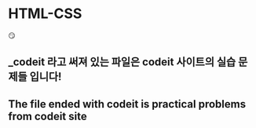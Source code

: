 # HTML-CSS

:smirk: 
## _codeit 라고 써져 있는 파일은 codeit 사이트의 실습 문제들 입니다! 
## The file ended with codeit is practical problems from codeit site
